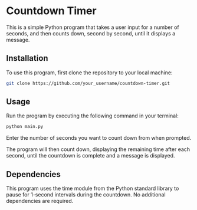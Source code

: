 # Countdown Timer
This is a simple Python program that takes a user input for a number of seconds, and then counts down, second by second, until it displays a message.

## Installation

To use this program, first clone the repository to your local machine:
```bash
git clone https://github.com/your_username/countdown-timer.git
```

## Usage

Run the program by executing the following command in your terminal:

```bash
python main.py
```

Enter the number of seconds you want to count down from when prompted.

The program will then count down, displaying the remaining time after each second, until the countdown is complete and a message is displayed.

## Dependencies

This program uses the time module from the Python standard library to pause for 1-second intervals during the countdown. No additional dependencies are required.
